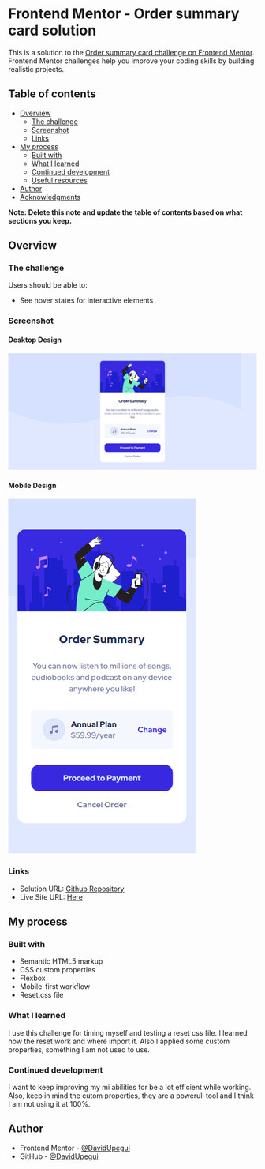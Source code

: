 # Frontend Mentor - Order summary card solution

This is a solution to the [Order summary card challenge on Frontend Mentor](https://www.frontendmentor.io/challenges/order-summary-component-QlPmajDUj). Frontend Mentor challenges help you improve your coding skills by building realistic projects. 

## Table of contents

- [Overview](#overview)
  - [The challenge](#the-challenge)
  - [Screenshot](#screenshot)
  - [Links](#links)
- [My process](#my-process)
  - [Built with](#built-with)
  - [What I learned](#what-i-learned)
  - [Continued development](#continued-development)
  - [Useful resources](#useful-resources)
- [Author](#author)
- [Acknowledgments](#acknowledgments)

**Note: Delete this note and update the table of contents based on what sections you keep.**

## Overview

### The challenge

Users should be able to:

- See hover states for interactive elements

### Screenshot
#### Desktop Design

![](./design/solution-desings/solution-desktop-design.png)

#### Mobile Design

![](./design/solution-desings/solution-mobile-design.png)

### Links

- Solution URL: [Github Repository](https://github.com/DavidUpegui/FEM---Summary_Component----HTML-CSS)
- Live Site URL: [Here](https://davidupegui.github.io/FEM---Summary_Component----HTML-CSS/)

## My process

### Built with

- Semantic HTML5 markup
- CSS custom properties
- Flexbox
- Mobile-first workflow
- Reset.css file

### What I learned

I use this challenge for timing myself and testing a reset css file. I learned how the reset work and where import it. Also I applied some custom properties, something I am not used to use.

### Continued development

I want to keep improving my mi abilities for be a lot efficient while working. Also, keep in mind the cutom properties, they are a powerull tool and I think I am not using it at 100%.

## Author

- Frontend Mentor - [@DavidUpegui](https://www.frontendmentor.io/profile/DavidUpegui)
- GitHub - [@DavidUpegui](https://github.com/DavidUpegui)

